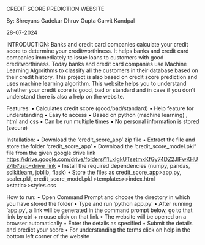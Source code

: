 CREDIT SCORE PREDICTION WEBSITE

By: Shreyans Gadekar Dhruv Gupta Garvit Kandpal

28-07-2024

INTRODUCTION: Banks and credit card companies calculate your credit score to determine your creditworthiness. It helps banks and credit card companies immediately to issue loans to customers with good creditworthiness. Today banks and credit card companies use Machine Learning Algorithms to classify all the customers in their database based on their credit history. This project is also based on credit score prediction and uses machine learning algorithm. This website helps you to understand whether your credit score is good, bad or standard and in case if you don’t understand there is also a help on the website.

Features: • Calculates credit score (good/bad/standard) • Help feature for understanding • Easy to access • Based on python (machine learning) , html and css • Can be run multiple times • No personal information is stored (secure)

Installation: • Download the ‘credit_score_app’ zip file • Extract the file and store the folder ‘credit_score_app’ • Download the ‘credit_score_model.pkl” file from the given google drive link https://drive.google.com/drive/folders/11LxIgkUTsetmxKfGy74DZ2JIFwKHUZ4b?usp=drive_link • Install the required dependencies (numpy, pandas, scikitlearn, joblib, flask) • Store the files as credit_score_app>app.py, scaler.pkl, credit_score_model.pkl >templates>>index.html >static>>styles.css

How to run: • Open Command Prompt and choose the directory in which you have stored the folder • Type and run ‘python app.py’ • After running ‘app.py’, a link will be generated in the command prompt below, go to that link by ctrl + mouse click on that link • The website will be opened on a browser automatically • Enter the details as specified • Submit the details and predict your score • For understanding the terms click on help in the bottom left corner of the website
